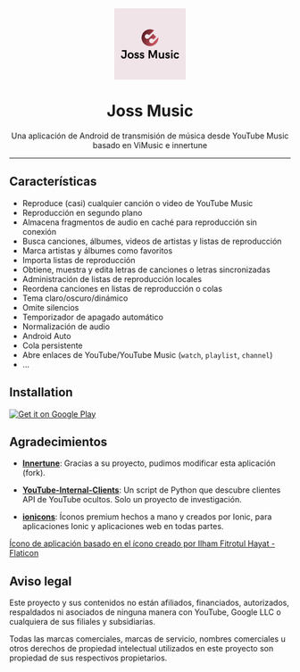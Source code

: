 <div align="center">
    <img src="./app/src/main/ic_launcher-playstore.png" width="128" height="128" style="display: block; margin: 0 auto"/>
    <h1>Joss Music</h1>
    <p>Una aplicación de Android de transmisión de música desde YouTube Music basado en ViMusic e innertune</p>
</div>

---

## Características
- Reproduce (casi) cualquier canción o video de YouTube Music
- Reproducción en segundo plano
- Almacena fragmentos de audio en caché para reproducción sin conexión
- Busca canciones, álbumes, videos de artistas y listas de reproducción
- Marca artistas y álbumes como favoritos
- Importa listas de reproducción
- Obtiene, muestra y edita letras de canciones o letras sincronizadas
- Administración de listas de reproducción locales
- Reordena canciones en listas de reproducción o colas
- Tema claro/oscuro/dinámico
- Omite silencios
- Temporizador de apagado automático
- Normalización de audio
- Android Auto
- Cola persistente
- Abre enlaces de YouTube/YouTube Music (`watch`, `playlist`, `channel`)
- ...

## Installation

[<img src="https://upload.wikimedia.org/wikipedia/commons/7/78/Google_Play_Store_badge_EN.svg"
alt="Get it on Google Play"
height="80">](https://play.google.com/store/apps/details?id=com.josprox.jossmusic)


## Agradecimientos
- [**Innertune**](https://github.com/z-huang/InnerTune): Gracias a su proyecto, pudimos modificar esta aplicación (fork).

- [**YouTube-Internal-Clients**](https://github.com/zerodytrash/YouTube-Internal-Clients): Un script de Python que descubre clientes API de YouTube ocultos. Solo un proyecto de investigación.
- [**ionicons**](https://github.com/ionic-team/ionicons): Íconos premium hechos a mano y creados por Ionic, para aplicaciones Ionic y aplicaciones web en todas partes.

<a href="https://www.flaticon.com/authors/ilham-fitrotul-hayat" title="íconos de música">Ícono de aplicación basado en el ícono creado por Ilham Fitrotul Hayat - Flaticon</a>

## Aviso legal
Este proyecto y sus contenidos no están afiliados, financiados, autorizados, respaldados ni asociados de ninguna manera con YouTube, Google LLC o cualquiera de sus filiales y subsidiarias.

Todas las marcas comerciales, marcas de servicio, nombres comerciales u otros derechos de propiedad intelectual utilizados en este proyecto son propiedad de sus respectivos propietarios.